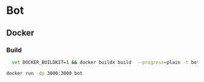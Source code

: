 # Bot



## Docker

### Build

```bash
  set DOCKER_BUILDKIT=1 && docker buildx build  --progress=plain -t bot --no-cache .
```

```bash
docker run -dp 3000:3000 bot
```